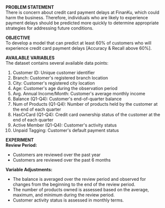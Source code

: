 **PROBLEM STATEMENT**  
There is concern about credit card payment delays at FinanKu, which could harm the business. Therefore, individuals who are likely to experience payment delays should be predicted more quickly to determine appropriate strategies for addressing future conditions.

**OBJECTIVE**  
To develop a model that can predict at least 60% of customers who will experience credit card payment delays [Accuracy & Recall above 60%].

**AVAILABLE VARIABLES**  
The dataset contains several available data points:

1. Customer ID: Unique customer identifier  
2. Branch: Customer's registered branch location  
3. City: Customer's registered city location  
4. Age: Customer's age during the observation period  
5. Avg. Annual Income/Month: Customer's average monthly income  
6. Balance (Q1-Q4): Customer's end-of-quarter balance  
7. Num of Products (Q1-Q4): Number of products held by the customer at the end of each quarter  
8. HasCrCard (Q1-Q4): Credit card ownership status of the customer at the end of each quarter  
9. Active Member (Q1-Q4): Customer's activity status  
10. Unpaid Tagging: Customer's default payment status

**EXPERIMENT**  
**Review Period:**  
- Customers are reviewed over the past year  
- Customers are reviewed over the past 6 months  

**Variable Adjustments:**  
- The balance is averaged over the review period and observed for changes from the beginning to the end of the review period.  
- The number of products owned is assessed based on the average, maximum, and minimum during the review period.  
- Customer activity status is assessed in monthly terms.
